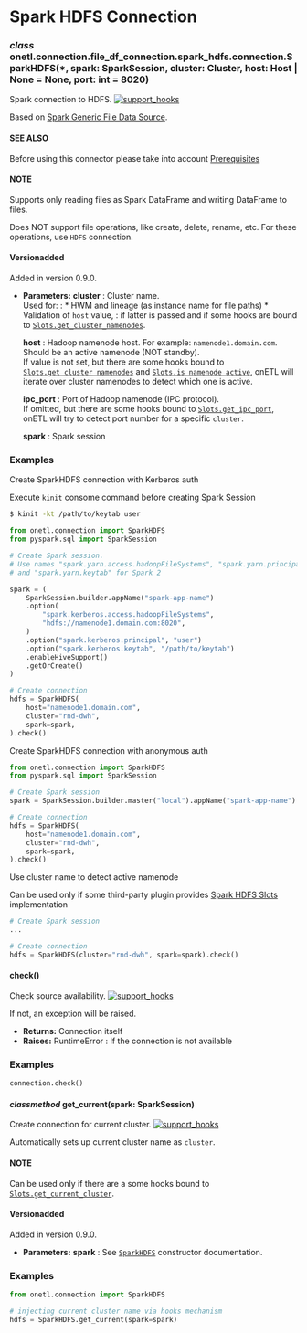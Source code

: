 <a id="spark-hdfs-connection"></a>

# Spark HDFS Connection

### *class* onetl.connection.file_df_connection.spark_hdfs.connection.SparkHDFS(\*, spark: SparkSession, cluster: Cluster, host: Host | None = None, port: int = 8020)

Spark connection to HDFS. [![support_hooks](https://img.shields.io/badge/%20-support%20hooks-blue)](https://onetl.readthedocs.io/en/0.13.5/hooks/index.html)

Based on [Spark Generic File Data Source](https://spark.apache.org/docs/latest/sql-data-sources-generic-options.html).

#### SEE ALSO
Before using this connector please take into account [Prerequisites](prerequisites.md#spark-hdfs-prerequisites)

#### NOTE
Supports only reading files as Spark DataFrame and writing DataFrame to files.

Does NOT support file operations, like create, delete, rename, etc. For these operations,
use `HDFS` connection.

#### Versionadded
Added in version 0.9.0.

* **Parameters:**
  **cluster**
  : Cluster name.
    <br/>
    Used for:
    : * HWM and lineage (as instance name for file paths)
      * Validation of `host` value,
        : if latter is passed and if some hooks are bound to
          [`Slots.get_cluster_namenodes`](slots.md#onetl.connection.file_df_connection.spark_hdfs.slots.SparkHDFSSlots.get_cluster_namenodes).

  **host**
  : Hadoop namenode host. For example: `namenode1.domain.com`.
    <br/>
    Should be an active namenode (NOT standby).
    <br/>
    If value is not set, but there are some hooks bound to
    [`Slots.get_cluster_namenodes`](slots.md#onetl.connection.file_df_connection.spark_hdfs.slots.SparkHDFSSlots.get_cluster_namenodes)
    and
    [`Slots.is_namenode_active`](slots.md#onetl.connection.file_df_connection.spark_hdfs.slots.SparkHDFSSlots.is_namenode_active),
    onETL will iterate over cluster namenodes to detect which one is active.

  **ipc_port**
  : Port of Hadoop namenode (IPC protocol).
    <br/>
    If omitted, but there are some hooks bound to
    [`Slots.get_ipc_port`](slots.md#onetl.connection.file_df_connection.spark_hdfs.slots.SparkHDFSSlots.get_ipc_port),
    onETL will try to detect port number for a specific `cluster`.

  **spark**
  : Spark session

### Examples

Create SparkHDFS connection with Kerberos auth

Execute `kinit` consome command before creating Spark Session

```bash
$ kinit -kt /path/to/keytab user
```

```python
from onetl.connection import SparkHDFS
from pyspark.sql import SparkSession

# Create Spark session.
# Use names "spark.yarn.access.hadoopFileSystems", "spark.yarn.principal"
# and "spark.yarn.keytab" for Spark 2

spark = (
    SparkSession.builder.appName("spark-app-name")
    .option(
        "spark.kerberos.access.hadoopFileSystems",
        "hdfs://namenode1.domain.com:8020",
    )
    .option("spark.kerberos.principal", "user")
    .option("spark.kerberos.keytab", "/path/to/keytab")
    .enableHiveSupport()
    .getOrCreate()
)

# Create connection
hdfs = SparkHDFS(
    host="namenode1.domain.com",
    cluster="rnd-dwh",
    spark=spark,
).check()
```

Create SparkHDFS connection with anonymous auth

```py
from onetl.connection import SparkHDFS
from pyspark.sql import SparkSession

# Create Spark session
spark = SparkSession.builder.master("local").appName("spark-app-name").getOrCreate()

# Create connection
hdfs = SparkHDFS(
    host="namenode1.domain.com",
    cluster="rnd-dwh",
    spark=spark,
).check()
```

Use cluster name to detect active namenode

Can be used only if some third-party plugin provides [Spark HDFS Slots](slots.md#spark-hdfs-slots) implementation

```python
# Create Spark session
...

# Create connection
hdfs = SparkHDFS(cluster="rnd-dwh", spark=spark).check()
```

<!-- !! processed by numpydoc !! -->

#### check()

Check source availability. [![support_hooks](https://img.shields.io/badge/%20-support%20hooks-blue)](https://onetl.readthedocs.io/en/0.13.5/hooks/index.html)

If not, an exception will be raised.

* **Returns:**
  Connection itself
* **Raises:**
  RuntimeError
  : If the connection is not available

### Examples

```python
connection.check()
```

<!-- !! processed by numpydoc !! -->

#### *classmethod* get_current(spark: SparkSession)

Create connection for current cluster. [![support_hooks](https://img.shields.io/badge/%20-support%20hooks-blue)](https://onetl.readthedocs.io/en/0.13.5/hooks/index.html)

Automatically sets up current cluster name as `cluster`.

#### NOTE
Can be used only if there are a some hooks bound to
[`Slots.get_current_cluster`](slots.md#onetl.connection.file_df_connection.spark_hdfs.slots.SparkHDFSSlots.get_current_cluster).

#### Versionadded
Added in version 0.9.0.

* **Parameters:**
  **spark**
  : See [`SparkHDFS`](#onetl.connection.file_df_connection.spark_hdfs.connection.SparkHDFS) constructor documentation.

### Examples

```python
from onetl.connection import SparkHDFS

# injecting current cluster name via hooks mechanism
hdfs = SparkHDFS.get_current(spark=spark)
```

<!-- !! processed by numpydoc !! -->
